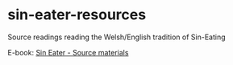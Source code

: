 # sin-eater-resources
Source readings reading the Welsh/English tradition of Sin-Eating

E-book: [Sin Eater - Source materials](https://psychemedia.github.io/sin-eater-resources)
